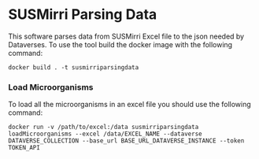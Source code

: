 # SUSMirri Parsing Data

This software parses data from SUSMirri Excel file to the json needed by Dataverses. To use the tool build the docker image with the following command:
```
docker build . -t susmirriparsingdata
```

### Load Microorganisms
To load all the microorganisms in an excel file you should use the following command:
```
docker run -v /path/to/excel:/data susmirriparsingdata loadMicroorganisms --excel /data/EXCEL_NAME --dataverse DATAVERSE_COLLECTION --base_url BASE_URL_DATAVERSE_INSTANCE --token TOKEN_API
```
